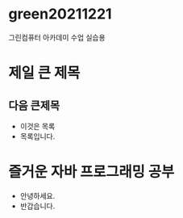 # green20211221
그린컴퓨터 아카데미 수업 실습용


# 제일 큰 제목 
## 다음 큰제목
- 이것은 목록
- 목록입니다.

# 즐거운 자바 프로그래밍 공부
- 안녕하세요.
- 반갑습니다.
